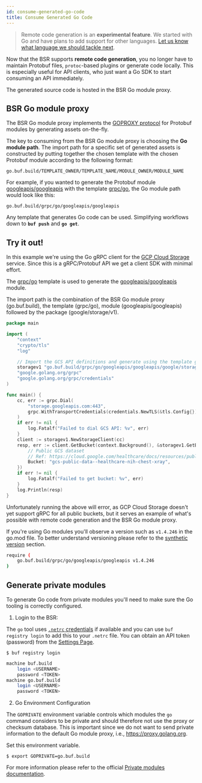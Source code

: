 ```yaml
---
id: consume-generated-go-code
title: Consume Generated Go Code
---
```


> Remote code generation is an **experimental feature**. We started with Go and have plans to add support for other languages. [Let us know what language we should tackle next](../../contact.md).

Now that the BSR supports **remote code generation**, you no longer have to maintain Protobuf files, `protoc`-based plugins or generate code locally. This is especially useful for API clients, who just want a Go SDK to start consuming an API immediately.

The generated source code is hosted in the BSR Go module proxy.

## BSR Go module proxy

The BSR Go module proxy implements the [GOPROXY protocol](https://golang.org/ref/mod#goproxy-protocol) for Protobuf modules by generating assets on-the-fly.

The key to consuming from the BSR Go module proxy is choosing the **Go module path**. The import path for a specific set of generated assets is constructed by putting together the chosen template with the chosen Protobuf module according to the following format:

```
go.buf.build/TEMPLATE_OWNER/TEMPLATE_NAME/MODULE_OWNER/MODULE_NAME
```

For example, if you wanted to generate the Protobuf module [googleapis/googleapis](https://buf.build/googleapis/googleapis) with the template [grpc/go](https://buf.build/grpc/templates/go), the Go module path would look like this:

```
go.buf.build/grpc/go/googleapis/googleapis
```

Any template that generates Go code can be used. Simplifying workflows down to **`buf push`** and **`go get`**.

## Try it out!

In this example we're using the Go gRPC client for the [GCP Cloud Storage](https://cloud.google.com/storage) service. Since this is a gRPC/Protobuf API we get a client SDK with minimal effort.

The [grpc/go](https://buf.build/grpc/templates/go) template is used to generate the [googleapis/googleapis](https://buf.build/googleapis/googleapis) module.

The import path is the combination of the BSR Go module proxy (go.buf.build), the template (grpc/go), module (googleapis/googleapis) followed by the package (google/storage/v1).

```go {9}
package main

import (
	"context"
	"crypto/tls"
	"log"

	// Import the GCS API definitions and generate using the template grpc/go.
	storagev1 "go.buf.build/grpc/go/googleapis/googleapis/google/storage/v1"
	"google.golang.org/grpc"
	"google.golang.org/grpc/credentials"
)

func main() {
	cc, err := grpc.Dial(
		"storage.googleapis.com:443",
		grpc.WithTransportCredentials(credentials.NewTLS(&tls.Config{})),
	)
	if err != nil {
		log.Fatalf("Failed to dial GCS API: %v", err)
	}
	client := storagev1.NewStorageClient(cc)
	resp, err := client.GetBucket(context.Background(), &storagev1.GetBucketRequest{
		// Public GCS dataset
		// Ref: https://cloud.google.com/healthcare/docs/resources/public-datasets/nih-chest
		Bucket: "gcs-public-data--healthcare-nih-chest-xray",
	})
	if err != nil {
		log.Fatalf("Failed to get bucket: %v", err)
	}
	log.Println(resp)
}
```

Unfortunately running the above will error, as GCP Cloud Storage doesn't yet support gRPC for all public buckets, but it serves an example of what's possible with remote code generation and the BSR Go module proxy.

If you're using Go modules you'll observe a version such as `v1.4.246` in the go.mod file. To better understand versioning please refer to the [synthetic version](overview.md#synthetic-versions) section.

```sh title="go.mod"
require (
	go.buf.build/grpc/go/googleapis/googleapis v1.4.246
)
```

## Generate private modules

To generate Go code from private modules you'll need to make sure the Go tooling is correctly configured.

1. Login to the BSR:

The `go` tool uses [`.netrc` credentials](https://golang.org/ref/mod#private-module-proxy-auth) if available and you can use `buf registry login` to add this to your `.netrc` file.
You can obtain an API token (password) from the [Settings Page](https://buf.build/settings/user).

```terminal
$ buf registry login
```

```sh title="~/.netrc"
machine buf.build
    login <USERNAME>
    password <TOKEN>
machine go.buf.build
    login <USERNAME>
    password <TOKEN>
```

2. Go Environment Configuration

The `GOPRIVATE` environment variable controls which modules the `go` command considers to be private and should therefore not use the proxy or checksum database. This is important since we do not want to send private information to the default Go module proxy, i.e., https://proxy.golang.org.

Set this environment variable.

```terminal
$ export GOPRIVATE=go.buf.build
```

For more information please refer to the official [Private modules documentation](https://golang.org/ref/mod#private-modules).
